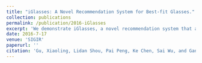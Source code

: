 ```yaml
---
title: "iGlasses: A Novel Recommendation System for Best-fit Glasses."
collection: publications
permalink: /publication/2016-iGlasses
excerpt: 'We demonstrate iGlasses, a novel recommendation system that accepts a frontal face photo as the input and returns the best-fit eyeglasses as the output. As conventional recommendation techniques such as collaborative filtering become inapplicable in the problem, we propose a new recommendation method which exploits the implicit matching rules between human faces and eyeglasses. We first define fine-grained attributes for human faces and frames of glasses respectively. Then, we develop a recommendation framework based on a probabilistic graphical model, which effectively captures the correlation among these fine-grained attributes. Ranking of the frames (glasses) is done by their similarity to the query facial attributes. Finally, we produce a synthesized image for the input face to demonstrate the visual effect when wearing the recommended glasses.'
date: 2016-7-17
venue: 'SIGIR'
paperurl: ''
citation: 'Gu, Xiaoling, Lidan Shou, Pai Peng, Ke Chen, Sai Wu, and Gang Chen. "iGlasses: A Novel Recommendation System for Best-fit Glasses." <i>In Proceedings of the 39th International ACM SIGIR conference on Research and Development in Information Retrieval, pp. 1109-1112. </i>ACM, 2016.'
---
```

